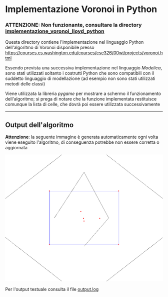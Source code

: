 # Implementazione Voronoi in Python

### ATTENZIONE: Non funzionante, consultare la directory [implementazione_voronoi_lloyd_python](../implementazione_voronoi_lloyd_python)

Questa directory contiene l'implementazione nel linguaggio Python dell'algoritmo di Voronoi disponibile presso https://courses.cs.washington.edu/courses/cse326/00wi/projects/voronoi.html

Essendo prevista una successiva implementazione nel linguaggio _Modelica_, sono stati utilizzati soltanto i costrutti Python che sono compatibili con il suddetto linguaggio di modellazione (ad esempio non sono stati utilizzati metodi delle classi)

Viene utilizzata la libreria _pygame_ per mostrare a schermo il funzionamento dell'algoritmo; si prega di notare che la funzione implementata restituisce comunque la lista di celle, che dovrà poi essere utilizzata successivamente

---

## Output dell'algoritmo

**Attenzione**: la seguente immagine è generata automaticamente ogni volta viene eseguito l'algoritmo, di conseguenza potrebbe non essere corretta o aggiornata

![output.png](output.png)

Per l'output testuale consulta il file [output.log](output.log)
